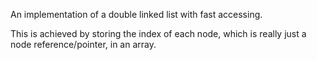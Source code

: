 

An implementation of a double linked list with fast accessing.

This is achieved by storing the index of each node, which is really just a node reference/pointer, in an array.